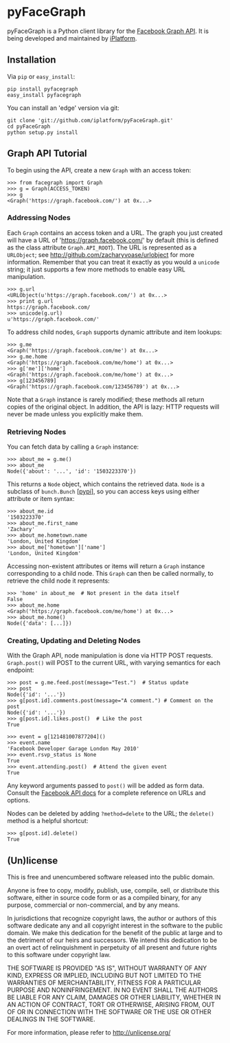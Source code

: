 # pyFaceGraph

pyFaceGraph is a Python client library for the [Facebook Graph API][api]. It is
being developed and maintained by [iPlatform][].

  [api]: http://developers.facebook.com/docs/api
  [iplatform]: http://theiplatform.com/


## Installation

Via `pip` or `easy_install`:

    pip install pyfacegraph
    easy_install pyfacegraph

You can install an 'edge' version via git:

    git clone 'git://github.com/iplatform/pyFaceGraph.git'
    cd pyFaceGraph
    python setup.py install


## Graph API Tutorial

To begin using the API, create a new `Graph` with an access token:
    
    >>> from facegraph import Graph
    >>> g = Graph(ACCESS_TOKEN)
    >>> g
    <Graph('https://graph.facebook.com/') at 0x...>


### Addressing Nodes

Each `Graph` contains an access token and a URL. The graph you just created
will have a URL of 'https://graph.facebook.com/' by default (this is defined as
the class attribute `Graph.API_ROOT`). The URL is represented as a `URLObject`;
see <http://github.com/zacharyvoase/urlobject> for more information. Remember
that you can treat it exactly as you would a `unicode` string; it just supports
a few more methods to enable easy URL manipulation.

    >>> g.url
    <URLObject(u'https://graph.facebook.com/') at 0x...>
    >>> print g.url
    https://graph.facebook.com/
    >>> unicode(g.url)
    u'https://graph.facebook.com/'

To address child nodes, `Graph` supports dynamic attribute and item lookups:

    >>> g.me
    <Graph('https://graph.facebook.com/me') at 0x...>
    >>> g.me.home
    <Graph('https://graph.facebook.com/me/home') at 0x...>
    >>> g['me']['home']
    <Graph('https://graph.facebook.com/me/home') at 0x...>
    >>> g[123456789]
    <Graph('https://graph.facebook.com/123456789') at 0x...>

Note that a `Graph` instance is rarely modified; these methods all return copies
of the original object. In addition, the API is lazy: HTTP requests will
never be made unless you explicitly make them.


### Retrieving Nodes

You can fetch data by calling a `Graph` instance:

    >>> about_me = g.me()
    >>> about_me
    Node({'about': '...', 'id': '1503223370'})

This returns a `Node` object, which contains the retrieved data. `Node` is
a subclass of `bunch.Bunch` [[pypi](http://pypi.python.org/pypi/bunch)], so you
can access keys using either attribute or item syntax:

    >>> about_me.id
    '1503223370'
    >>> about_me.first_name
    'Zachary'
    >>> about_me.hometown.name
    'London, United Kingdom'
    >>> about_me['hometown']['name']
    'London, United Kingdom'

Accessing non-existent attributes or items will return a `Graph` instance
corresponding to a child node. This `Graph` can then be called normally, to
retrieve the child node it represents:

    >>> 'home' in about_me  # Not present in the data itself
    False
    >>> about_me.home
    <Graph('https://graph.facebook.com/me/home') at 0x...>
    >>> about_me.home()
    Node({'data': [...]})


### Creating, Updating and Deleting Nodes

With the Graph API, node manipulation is done via HTTP POST requests.
`Graph.post()` will POST to the current URL, with varying semantics for each
endpoint:

    >>> post = g.me.feed.post(message="Test.")  # Status update
    >>> post
    Node({'id': '...'})
    >>> g[post.id].comments.post(message="A comment.") # Comment on the post
    Node({'id': '...'})
    >>> g[post.id].likes.post()  # Like the post
    True
    
    >>> event = g[121481007877204]()
    >>> event.name
    'Facebook Developer Garage London May 2010'
    >>> event.rsvp_status is None
    True
    >>> event.attending.post()  # Attend the given event
    True

Any keyword arguments passed to `post()` will be added as form data. Consult the
[Facebook API docs][api-ref] for a complete reference on URLs and options.

  [api-ref]: http://developers.facebook.com/docs/reference/api/

Nodes can be deleted by adding `?method=delete` to the URL; the `delete()`
method is a helpful shortcut:

    >>> g[post.id].delete()
    True


## (Un)license

This is free and unencumbered software released into the public domain.

Anyone is free to copy, modify, publish, use, compile, sell, or distribute this
software, either in source code form or as a compiled binary, for any purpose,
commercial or non-commercial, and by any means.

In jurisdictions that recognize copyright laws, the author or authors of this
software dedicate any and all copyright interest in the software to the public
domain. We make this dedication for the benefit of the public at large and to
the detriment of our heirs and successors. We intend this dedication to be an
overt act of relinquishment in perpetuity of all present and future rights to
this software under copyright law.

THE SOFTWARE IS PROVIDED "AS IS", WITHOUT WARRANTY OF ANY KIND, EXPRESS OR
IMPLIED, INCLUDING BUT NOT LIMITED TO THE WARRANTIES OF MERCHANTABILITY, FITNESS
FOR A PARTICULAR PURPOSE AND NONINFRINGEMENT. IN NO EVENT SHALL THE AUTHORS BE
LIABLE FOR ANY CLAIM, DAMAGES OR OTHER LIABILITY, WHETHER IN AN ACTION OF
CONTRACT, TORT OR OTHERWISE, ARISING FROM, OUT OF OR IN CONNECTION WITH THE
SOFTWARE OR THE USE OR OTHER DEALINGS IN THE SOFTWARE.

For more information, please refer to <http://unlicense.org/>

